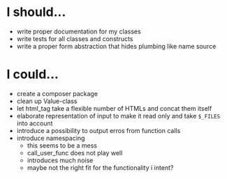 # I should...

* write proper documentation for my classes
* write tests for all classes and constructs
* write a proper form abstraction that hides plumbing like name source

# I could...

* create a composer package
* clean up Value-class
* let html_tag take a flexible number of HTMLs and concat them itself
* elaborate representation of input to make it read only and take `$_FILES` into
  account
* introduce a possibility to output erros from function calls
* introduce namespacing
    - this seems to be a mess
    - call_user_func does not play well
    - introduces much noise
    - maybe not the right fit for the functionality i intent?
